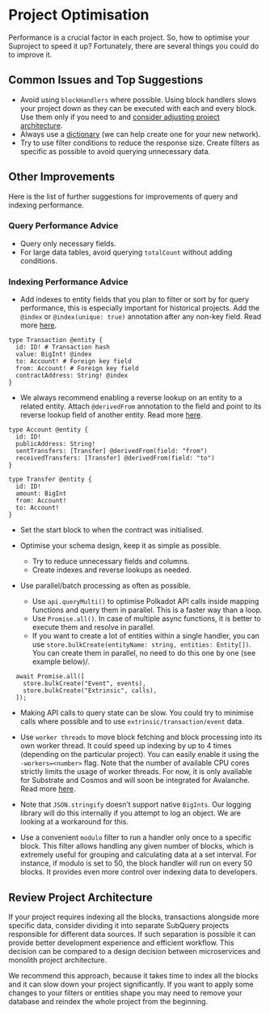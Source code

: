 # Project Optimisation

Performance is a crucial factor in each project. So, how to optimise your Suproject to speed it up?
Fortunately, there are several things you could do to improve it. 

## Common Issues and Top Suggestions

- Avoid using `blockHandlers` where possible. Using block handlers slows your project down as they can be executed with each and every block. Use them only if you need to and [consider adjusting project architecture](#review-project-architecture).
- Always use a [dictionary](../academy/tutorials_examples/dictionary.html#how-does-a-subquery-dictionary-work) (we can help create one for your new network). 
- Try to use filter conditions to reduce the response size. Create filters as specific as possible to avoid querying unnecessary data. 

## Other Improvements 

 Here is the list of further suggestions for improvements of query and indexing performance. 
 ### Query Performance Advice

- Query only necessary fields. 
- For large data tables, avoid querying `totalCount` without adding conditions.

### Indexing Performance Advice

- Add indexes to entity fields that you plan to filter or sort by for query performance, this is especially important for historical projects. Add the `@index` or `@index(unique: true)` annotation after any non-key field. Read more [here](../build/graphql.html#indexing-by-non-primary-key-field).

```shell
type Transaction @entity {
  id: ID! # Transaction hash
  value: BigInt! @index
  to: Account! # Foreign key field
  from: Account! # Foreign key field
  contractAddress: String! @index
}
```

- We always recommend enabling a reverse lookup on an entity to a related entity. Attach `@derivedFrom` annotation to the field and point to its reverse lookup field of another entity. Read more [here](../build/graphql.html#reverse-lookups).

```shell
type Account @entity {
  id: ID!
  publicAddress: String!
  sentTransfers: [Transfer] @derivedFrom(field: "from")
  receivedTransfers: [Transfer] @derivedFrom(field: "to")
}

type Transfer @entity {
  id: ID!
  amount: BigInt
  from: Account!
  to: Account!
}
```

- Set the start block to when the contract was initialised. 

- Optimise your schema design, keep it as simple as possible. 
    - Try to reduce unnecessary fields and columns.
    - Create indexes and reverse lookups as needed.

- Use parallel/batch processing as often as possible. 
    - Use `api.queryMulti()` to optimise Polkadot API calls inside mapping functions and query them in parallel. This is a faster way than a loop.
    - Use `Promise.all()`. In case of multiple async functions, it is better to execute them and resolve in parallel.
    - If you want to create a lot of entities within a single handler, you can use `store.bulkCreate(entityName: string, entities: Entity[])`. You can create them in parallel, no need to do this one by one (see example below)/.

```shell
  await Promise.all([
    store.bulkCreate("Event", events),
    store.bulkCreate("Extrinsic", calls),
  ]);
```

- Making API calls to query state can be slow. You could try to minimise calls where possible and to use `extrinsic/transaction/event` data.

- Use `worker threads` to move block fetching and block processing into its own worker thread. It could speed up indexing by up to 4 times (depending on the particular project). You can easily enable it using the `-workers=<number>` flag. Note that the number of available CPU cores strictly limits the usage of worker threads. For now, it is only available for Substrate and Cosmos and will soon be integrated for Avalanche. Read more [here](../run_publish/references.html#w-workers).

- Note that `JSON.stringify` doesn’t support native `BigInts`. Our logging library will do this internally if you attempt to log an object. We are looking at a workaround for this.

- Use a convenient `modulo` filter to run a handler only once to a specific block. This filter allows handling any given number of blocks, which is extremely useful for grouping and calculating data at a set interval. For instance, if modulo is set to 50, the block handler will run on every 50 blocks. It provides even more control over indexing data to developers.
## Review Project Architecture

If your project requires indexing all the blocks, transactions alongside more specific data, consider dividing it into separate SubQuery projects responsible for different data sources. If such separation is possible it can provide better development experience and efficient workflow. This decision can be compared to a design decision between microservices and monolith project architecture. 

We recommend this approach, because it takes time to index all the blocks and it can slow down your project significantly. If you want to apply some changes to your filters or entities shape you may need to remove your database and reindex the whole project from the beginning. 